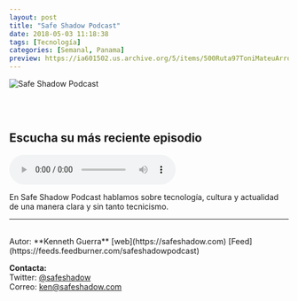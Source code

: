 ```yaml
---
layout: post
title: "Safe Shadow Podcast"
date: 2018-05-03 11:18:38
tags: [Tecnología]
categories: [Semanal, Panama]
preview: https://ia601502.us.archive.org/5/items/500Ruta97ToniMateuArrom/300Safeshadow-podcast-cover-KennethGuerra.jpg
---
```


![Safe Shadow Podcast](https://ia601502.us.archive.org/5/items/500Ruta97ToniMateuArrom/500Safeshadow-podcast-cover-KennethGuerra.jpg)

<br/>
<br/>

## Escucha su más reciente episodio

<!--reproductor-feed=https://feeds.feedburner.com/safeshadowpodcast-->
<!--reproductor-start-->
<audio id="audio" preload="auto" controls="" src="http://feedproxy.google.com/~r/safeshadowpodcast/~5/BoMXRDFADTM/top102018.mp3"></audio>
<!--reproductor-end-->

En Safe Shadow Podcast hablamos sobre tecnología, cultura y actualidad de una manera clara y sin tanto tecnicismo.  

_ _ _
<br>
Autor: **Kenneth Guerra**  
[web](https://safeshadow.com)  
[Feed](https://feeds.feedburner.com/safeshadowpodcast)  


**Contacta:**  
Twitter: [@safeshadow](https://twitter.com/safeshadow)  
Correo: [ken@safeshadow.com](mailto:ken@safeshadow.com)  
